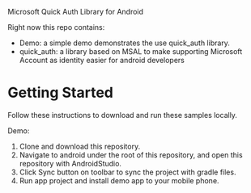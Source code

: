 Microsoft Quick Auth Library for Android

Right now this repo contains:
- Demo: a simple demo demonstrates the use quick_auth library.
- quick_auth: a library based on MSAL to make supporting Microsoft Account as identity easier for android developers

# Getting Started
Follow these instructions to download and run these samples locally.

Demo:

1. Clone and download this repository.
2. Navigate to android under the root of this repository, and open this repository with AndroidStudio.
3. Click Sync button on toolbar to sync the project with gradle files.
4. Run app project and install demo app to your mobile phone.